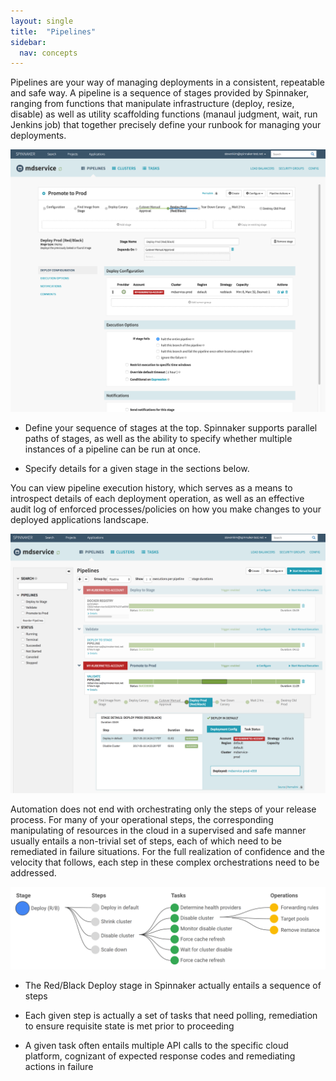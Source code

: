 ```yaml
---
layout: single
title:  "Pipelines"
sidebar:
  nav: concepts
---
```


Pipelines are your way of managing deployments in a consistent, repeatable and safe way. A pipeline is a sequence of stages provided by Spinnaker, ranging from functions that manipulate infrastructure (deploy, resize, disable) as well as utility scaffolding functions (manaul judgment, wait, run Jenkins job) that together precisely define your runbook for managing your deployments.

![](edit-pipeline.png)

* Define your sequence of stages at the top. Spinnaker supports parallel paths of stages, as well as the ability to specify whether multiple instances of a pipeline can be run at once.

* Specify details for a given stage in the sections below.

You can view pipeline execution history, which serves as a means to introspect details of each deployment operation, as well as an effective audit log of enforced processes/policies on how you make changes to your deployed applications landscape.

![](pipelines.png)

Automation does not end with orchestrating only the steps of your release process. For many of your operational steps, the corresponding manipulating of resources in the cloud in a supervised and safe manner usually entails a non-trivial set of steps, each of which need to be remediated in failure situations. For the full realization of confidence and the velocity that follows, each step in these complex orchestrations need to be addressed.

![](pipeline-tasks.png)

* The Red/Black Deploy stage in Spinnaker actually entails a sequence of steps

* Each given step is actually a set of tasks that need polling, remediation to ensure requisite state is met prior to proceeding

* A given task often entails multiple API calls to the specific cloud platform, cognizant of expected response codes and remediating actions in failure
